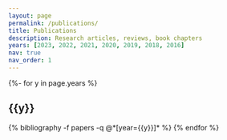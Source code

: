 ```yaml
---
layout: page
permalink: /publications/
title: Publications
description: Research articles, reviews, book chapters
years: [2023, 2022, 2021, 2020, 2019, 2018, 2016]
nav: true
nav_order: 1
---
```

<!-- _pages/publications.md -->
<div class="publications">

{%- for y in page.years %}
  <h2 class="year">{{y}}</h2>
  {% bibliography -f papers -q @*[year={{y}}]* %}
{% endfor %}

</div>
